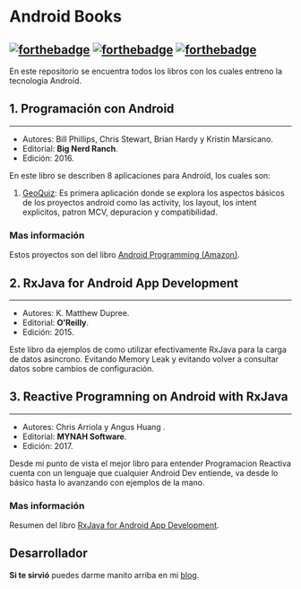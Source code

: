 # Android Books
[![forthebadge](https://forthebadge.com/images/badges/built-by-developers.svg)](https://forthebadge.com) [![forthebadge](https://forthebadge.com/images/badges/makes-people-smile.svg)](https://forthebadge.com) [![forthebadge](https://forthebadge.com/images/badges/winter-is-coming.svg)](https://forthebadge.com)
---------------
En este repositorio se encuentra todos los libros con los cuales entreno la tecnologia Android.

## 1. Programación con Android
---

- Autores: Bill Phillips, Chris Stewart, Brian Hardy y Kristin Marsicano.
- Editorial: **Big Nerd Ranch**.
- Edición: 2016.

En este libro se describen 8 aplicaciones para Android, los cuales son:
1. [GeoQuiz](https://github.com/FahedHermoza/AndroidBooks/tree/master/Programaci%C3%B3nConAndroid/appGeoQuiz): Es primera aplicación donde se explora los aspectos básicos de los proyectos android como las activity, los layout, los intent explicitos, patron MCV, depuracion y compatibilidad.

### Mas información
Estos proyectos son del libro [Android Programming (Amazon)](https://www.amazon.com/Android-Programming-Ranch-Guide-Guides/dp/0134706056/ref=sr_1_fkmr0_1?ie=UTF8&qid=1547781834&sr=8-1-fkmr0&keywords=bignerdranch+android+programming).

## 2. RxJava for Android App Development
---

- Autores: K. Matthew Dupree.
- Editorial: **O’Reilly**.
- Edición: 2015.

Este libro da ejemplos de como utilizar efectivamente RxJava para la carga de datos asincrono. Evitando Memory Leak y evitando volver a consultar datos sobre cambios de configuración.

## 3. Reactive Programning on Android with RxJava
---

- Autores: Chris Arriola y Angus Huang .
- Editorial: **MYNAH Software**.
- Edición: 2017.

Desde mi punto de vista el mejor libro para entender Programacion Reactiva cuenta con un lenguaje que cualquier Android Dev entiende, va desde lo básico hasta lo avanzando con ejemplos de la mano.

### Mas información
Resumen del libro [RxJava for Android App Development](https://theswissbay.ch/pdf/_to_sort/O%27Reilly/rxjava-for-android-app-development.pdf).

## Desarrollador
**Si te sirvió** puedes darme manito arriba en mi [blog](https://www.facebook.com/fahedhermoza/).
